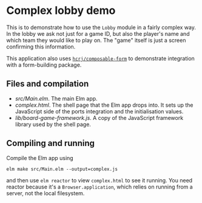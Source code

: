 # Complex lobby demo

This is to demonstrate how to use the `Lobby` module in a fairly
complex way. In the lobby we ask not just for a game ID, but
also the player's name and which team they would like to play on.
The "game" itself is just a screen confirming this information.

This application also uses
[`hcrj/composable-form`](https://package.elm-lang.org/packages/hecrj/composable-form/latest/)
to demonstrate integration with a form-building package.

## Files and compilation

* *src/Main.elm*. The main Elm app.
* *complex.html*. The shell page that the Elm app drops
  into. It sets up the JavaScript side of the ports integration and
  the initialisation values.
* *lib/board-game-framework.js*. A copy of the JavaScript framework library
  used by the shell page.

## Compiling and running

Compile the Elm app using

```
elm make src/Main.elm --output=complex.js
```

and then use `elm reactor` to view `complex.html` to see it running.
You need reactor because it's a `Browser.application`,
which relies on running from a server, not the local filesystem.
